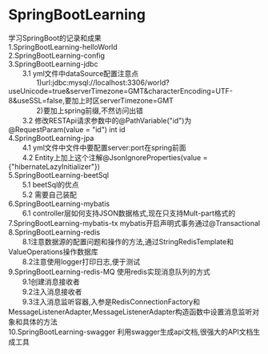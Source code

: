 # SpringBootLearning
学习SpringBoot的记录和成果  
1.SpringBootLearning-helloWorld  
2.SpringBootLearning-config  
3.SpringBootLearning-jdbc  
	&emsp;&emsp;3.1 yml文件中dataSource配置注意点  
		&emsp;&emsp;&emsp;&emsp;1)url:jdbc:mysql://localhost:3306/world?useUnicode=true&serverTimezone=GMT&characterEncoding=UTF-8&useSSL=false,要加上时区serverTimezone=GMT  
		&emsp;&emsp;&emsp;&emsp;2)要加上spring前缀,不然访问出错  
	&emsp;&emsp;3.2 修改RESTApi请求参数中的@PathVariable("id")为@RequestParam(value = "id") int id  
4.SpringBootLearning-jpa  
	&emsp;&emsp;4.1 yml文件中文件中要配置server:port在spring前面  
	&emsp;&emsp;4.2 Entity上加上这个注解@JsonIgnoreProperties(value = {"hibernateLazyInitializer"})  
5.SpringBootLearning-beetSql  
	&emsp;&emsp;5.1 beetSql的优点  
	&emsp;&emsp;5.2 需要自己装配  
6.SpringBootLearning-mybatis  
	&emsp;&emsp;6.1 controller层如何支持JSON数据格式,现在只支持Mult-part格式的  
	7.SpringBootLearning-mybatis-tx mybatis开启声明式事务通过@Transactional  
	8.SpringBootLearning-redis  
	&emsp;&emsp;8.1注意数据源的配置问题和操作的方法,通过StringRedisTemplate和ValueOperations操作数据库  
	&emsp;&emsp;8.2注意使用logger打印日志,便于测试  
	9.SpringBootLearning-redis-MQ 使用redis实现消息队列的方式  
	&emsp;&emsp;9.1创建消息接收者  
	&emsp;&emsp;9.2注入消息接收者  
	&emsp;&emsp;9.3注入消息监听容器,入参是RedisConnectionFactory和MessageListenerAdapter,MessageListenerAdapter构造函数中设置消息监听对象和具体的方法  
	10.SpringBootLearning-swagger 利用swagger生成api文档,很强大的API文档生成工具
	
